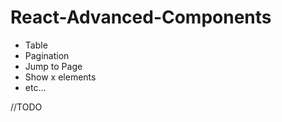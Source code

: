 # React-Advanced-Components

- Table
- Pagination
- Jump to Page
- Show x elements
- etc...

//TODO
